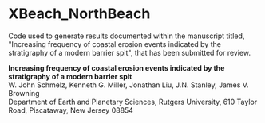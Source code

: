 # XBeach_NorthBeach

Code used to generate results documented within the manuscript titled, "Increasing frequency of coastal erosion events indicated by the stratigraphy of a modern barrier spit", that has been submitted for review.


**Increasing frequency of coastal erosion events indicated by the stratigraphy of a modern barrier spit**\
W. John Schmelz, Kenneth G. Miller, Jonathan Liu, J.N. Stanley, James V. Browning\
Department of Earth and Planetary Sciences, Rutgers University, 610 Taylor Road, Piscataway, New Jersey 08854
